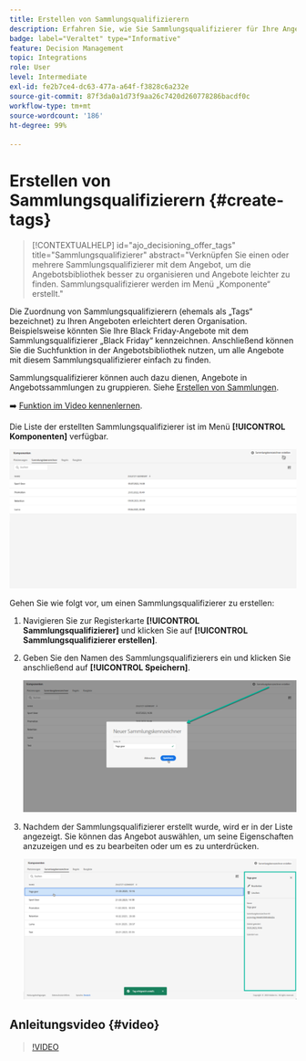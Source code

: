 ```yaml
---
title: Erstellen von Sammlungsqualifizierern
description: Erfahren Sie, wie Sie Sammlungsqualifizierer für Ihre Angebote erstellen
badge: label="Veraltet" type="Informative"
feature: Decision Management
topic: Integrations
role: User
level: Intermediate
exl-id: fe2b7ce4-dc63-477a-a64f-f3828c6a232e
source-git-commit: 87f3da0a1d73f9aa26c7420d260778286bacdf0c
workflow-type: tm+mt
source-wordcount: '186'
ht-degree: 99%

---
```


# Erstellen von Sammlungsqualifizierern {#create-tags}

>[!CONTEXTUALHELP]
>id="ajo_decisioning_offer_tags"
>title="Sammlungsqualifizierer"
>abstract="Verknüpfen Sie einen oder mehrere Sammlungsqualifizierer mit dem Angebot, um die Angebotsbibliothek besser zu organisieren und Angebote leichter zu finden. Sammlungsqualifizierer werden im Menü „Komponente“ erstellt."

Die Zuordnung von Sammlungsqualifizierern (ehemals als „Tags“ bezeichnet) zu Ihren Angeboten erleichtert deren Organisation. Beispielsweise könnten Sie Ihre Black Friday-Angebote mit dem Sammlungsqualifizierer „Black Friday“ kennzeichnen. Anschließend können Sie die Suchfunktion in der Angebotsbibliothek nutzen, um alle Angebote mit diesem Sammlungsqualifizierer einfach zu finden.

Sammlungsqualifizierer können auch dazu dienen, Angebote in Angebotssammlungen zu gruppieren. Siehe [Erstellen von Sammlungen](../offer-library/creating-collections.md).

➡️ [Funktion im Video kennenlernen](#video).

Die Liste der erstellten Sammlungsqualifizierer ist im Menü **[!UICONTROL Komponenten]** verfügbar.

![](../assets/tags_list.png)

Gehen Sie wie folgt vor, um einen Sammlungsqualifizierer zu erstellen:

1. Navigieren Sie zur Registerkarte **[!UICONTROL Sammlungsqualifizierer]** und klicken Sie auf **[!UICONTROL Sammlungsqualifizierer erstellen]**.

1. Geben Sie den Namen des Sammlungsqualifizierers ein und klicken Sie anschließend auf **[!UICONTROL Speichern]**.

   ![](../assets/tags_create.png)

1. Nachdem der Sammlungsqualifizierer erstellt wurde, wird er in der Liste angezeigt. Sie können das Angebot auswählen, um seine Eigenschaften anzuzeigen und es zu bearbeiten oder um es zu unterdrücken.

   ![](../assets/tags_created.png)

## Anleitungsvideo {#video}

>[!VIDEO](https://video.tv.adobe.com/v/341368?quality=12&captions=ger)
